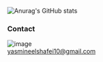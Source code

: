 <!---- ---->

![Anurag's GitHub stats](https://github-readme-stats.vercel.app/api?username=YasoKarim&theme=dark&show_icons=true)
### Contact
![image](https://img.shields.io/badge/Gmail-D14836?style=for-the-badge&logo=gmail&logoColor=white) <br>
yasmineelshafei10@gmail.com 
<!---
YasoKarim/YasoKarim is a ✨ special ✨ repository because its `README.md` (this file) appears on your GitHub profile.
You can click the Preview link to take a look at your changes.
👋 Hi, I’m @YasoKarim
- 👀 I’m interested in ...
- 🌱 I’m currently learning ...
- 💞️ I’m looking to collaborate on ...
- 📫 How to reach me ...
--->

